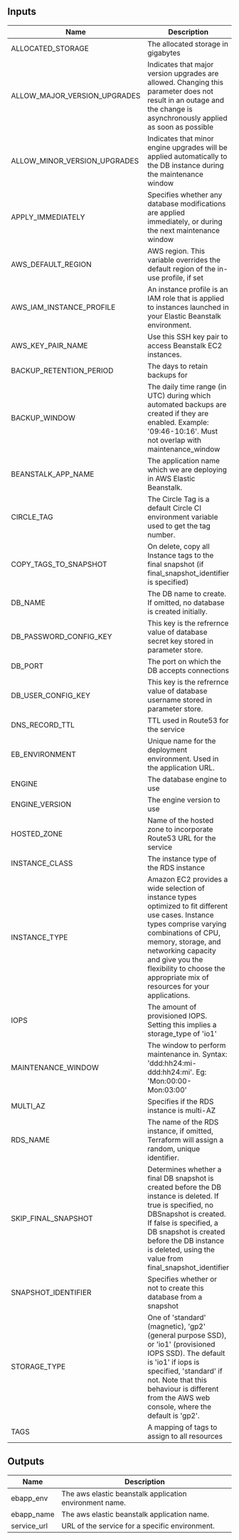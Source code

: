 
## Inputs

| Name | Description | Type | Default | Required |
|------|-------------|:----:|:-----:|:-----:|
| ALLOCATED_STORAGE | The allocated storage in gigabytes | string | `20` | no |
| ALLOW_MAJOR_VERSION_UPGRADES | Indicates that major version upgrades are allowed. Changing this parameter does not result in an outage and the change is asynchronously applied as soon as possible | string | `false` | no |
| ALLOW_MINOR_VERSION_UPGRADES | Indicates that minor engine upgrades will be applied automatically to the DB instance during the maintenance window | string | `true` | no |
| APPLY_IMMEDIATELY | Specifies whether any database modifications are applied immediately, or during the next maintenance window | string | `true` | no |
| AWS_DEFAULT_REGION | AWS region. This variable overrides the default region of the in-use profile, if set | string | - | yes |
| AWS_IAM_INSTANCE_PROFILE | An instance profile is an IAM role that is applied to instances launched in your Elastic Beanstalk environment. | string | - | yes |
| AWS_KEY_PAIR_NAME | Use this SSH key pair to access Beanstalk EC2 instances. | string | - | yes |
| BACKUP_RETENTION_PERIOD | The days to retain backups for | string | `7` | no |
| BACKUP_WINDOW | The daily time range (in UTC) during which automated backups are created if they are enabled. Example: '09:46-10:16'. Must not overlap with maintenance_window | string | `16:00-16:30` | no |
| BEANSTALK_APP_NAME | The application name which we are deploying in  AWS Elastic Beanstalk. | string | - | yes |
| CIRCLE_TAG | The Circle Tag is a default Circle CI environment variable used to get the tag number. | string | - | yes |
| COPY_TAGS_TO_SNAPSHOT | On delete, copy all Instance tags to the final snapshot (if final_snapshot_identifier is specified) | string | `true` | no |
| DB_NAME | The DB name to create. If omitted, no database is created initially. | string | - | yes |
| DB_PASSWORD_CONFIG_KEY | This key is the refrernce value of database secret key stored in parameter store. | string | - | yes |
| DB_PORT | The port on which the DB accepts connections | string | `5432` | no |
| DB_USER_CONFIG_KEY | This key is the refrernce value of database username stored in parameter store. | string | - | yes |
| DNS_RECORD_TTL | TTL used in Route53 for the service | string | `300` | no |
| EB_ENVIRONMENT | Unique name for the deployment environment. Used in the application URL. | string | - | yes |
| ENGINE | The database engine to use | string | `postgres` | no |
| ENGINE_VERSION | The engine version to use | string | `9.6.6` | no |
| HOSTED_ZONE | Name of the hosted zone to incorporate Route53 URL for the service | string | - | yes |
| INSTANCE_CLASS | The instance type of the RDS instance | string | `db.t2.micro` | no |
| INSTANCE_TYPE | Amazon EC2 provides a wide selection of instance types optimized to fit different use cases. Instance types comprise varying combinations of CPU, memory, storage, and networking capacity and give you the flexibility to choose the appropriate mix of resources for your applications. | string | `t2.small` | no |
| IOPS | The amount of provisioned IOPS. Setting this implies a storage_type of 'io1' | string | `0` | no |
| MAINTENANCE_WINDOW | The window to perform maintenance in. Syntax: 'ddd:hh24:mi-ddd:hh24:mi'. Eg: 'Mon:00:00-Mon:03:00' | string | `Fri:16:30-Fri:17:00` | no |
| MULTI_AZ | Specifies if the RDS instance is multi-AZ | string | `false` | no |
| RDS_NAME | The name of the RDS instance, if omitted, Terraform will assign a random, unique identifier. | string | - | yes |
| SKIP_FINAL_SNAPSHOT | Determines whether a final DB snapshot is created before the DB instance is deleted. If true is specified, no DBSnapshot is created. If false is specified, a DB snapshot is created before the DB instance is deleted, using the value from final_snapshot_identifier | string | `false` | no |
| SNAPSHOT_IDENTIFIER | Specifies whether or not to create this database from a snapshot | string | `` | no |
| STORAGE_TYPE | One of 'standard' (magnetic), 'gp2' (general purpose SSD), or 'io1' (provisioned IOPS SSD). The default is 'io1' if iops is specified, 'standard' if not. Note that this behaviour is different from the AWS web console, where the default is 'gp2'. | string | `gp2` | no |
| TAGS | A mapping of tags to assign to all resources | map | `<map>` | no |

## Outputs

| Name | Description |
|------|-------------|
| ebapp_env | The aws elastic beanstalk application environment name. |
| ebapp_name | The aws elastic beanstalk application name. |
| service_url | URL of the service for a specific environment. |

